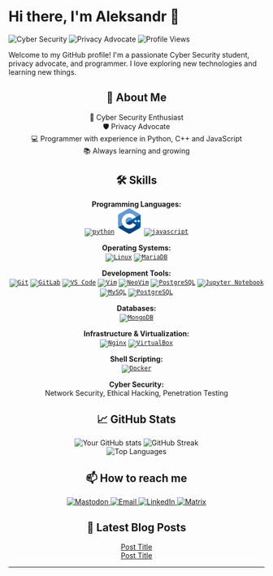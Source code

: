 # Hi there, I'm Aleksandr 👋 

![Cyber Security](https://img.shields.io/badge/Cyber%20Security-Specialist-blue)
![Privacy Advocate](https://img.shields.io/badge/Privacy%20Advocate-Active-green)
![Profile Views](https://komarev.com/ghpvc/?username=alcybersec&color=blue)

Welcome to my GitHub profile! I'm a passionate Cyber Security student, privacy advocate, and programmer. I love exploring new technologies and learning new things.

<div align="center">

## 🚀 About Me

 🔐 Cyber Security Enthusiast<br>
 🛡️ Privacy Advocate<br>
 💻 Programmer with experience in Python, C++ and JavaScript<br>
 📚 Always learning and growing<br>

<div align="center">

## 🛠️ Skills

</div>

<div align="center">
    <p><strong>Programming Languages:</strong><br>
      <code><a href="https://www.python.org" title="Python" target="_blank"><img src="https://techstack-generator.vercel.app/python-icon.svg" alt="python" width="50" height="50"/></a></code>
        <code><a href="http://cppreference.com/" title="C++" target="_blank"><img src="https://raw.githubusercontent.com/devicons/devicon/master/icons/cplusplus/cplusplus-original.svg" alt="cplusplus" width="50" height="50"/></a></code>
        <code><a href="https://www.javascript.com/" title="JavaScript" target="_blank"><img src="https://techstack-generator.vercel.app/js-icon.svg" alt="javascript" width="50" height="50"/></a></code>
        </p>
        <p><strong>Operating Systems:</strong><br>
        <code><a href="https://www.linux.org/" title="Linux" target="_blank"><img src="https://github.com/marwin1991/profile-technology-icons/assets/76662862/2481dc48-be6b-4ebb-9e8c-3b957efe69fa" alt="Linux" width="50" height="50"/></a></code>
        <code><a href="https://mariadb.org/" title="MariaDB" target="_blank"><img src="https://github.com/marwin1991/profile-technology-icons/assets/136815194/3c698a4f-84e4-4849-a900-476b14311634" alt="MariaDB" width="50" height="50"/></a></code>
        </p>
        <p><strong>Development Tools:</strong><br>
        <code><a href="https://git-scm.com/" title="Git" target="_blank"><img src="https://user-images.githubusercontent.com/25181517/192108372-f71d70ac-7ae6-4c0d-8395-51d8870c2ef0.png" alt="Git" width="50" height="50"/></a></code>
        <code><a href="https://gitlab.com/" title="GitLab" target="_blank"><img src="https://user-images.githubusercontent.com/25181517/192108376-c675d39b-90f6-4073-bde6-5a9291644657.png" alt="GitLab" width="50" height="50"/></a></code>
        <code><a href="https://code.visualstudio.com/" title="VS Code" target="_blank"><img src="https://user-images.githubusercontent.com/25181517/192108891-d86b6220-e232-423a-bf5f-90903e6887c3.png" alt="VS Code" width="50" height="50"/></a></code>
        <code><a href="https://www.vim.org/" title="Vim" target="_blank"><img src="https://user-images.githubusercontent.com/25181517/192108889-232b3431-a585-4b36-a62d-9078bd3641d9.png" alt="Vim" width="50" height="50"/></a></code>
        <code><a href="https://neovim.io/" title="NeoVim" target="_blank"><img src="https://github-production-user-asset-6210df.s3.amazonaws.com/136815194/258326081-b113a23c-5c04-45aa-819c-bd04e8ac2a37.png" alt="NeoVim" width="50" height="50"/></a></code>
        <code><a href="https://postgresql.org/" title="PostgreSQL" target="_blank"><img src="https://user-images.githubusercontent.com/25181517/117208740-bfb78400-adf5-11eb-97bb-09072b6bedfc.png" alt="PostgreSQL" width="50" height="50"/></a></code>
        <code><a href="https://jupyter.org/" title="Jupyter" target="_blank"><img src="https://user-images.githubusercontent.com/25181517/183914128-3fc88b4a-4ac1-40e6-9443-9a30182379b7.png" alt="Jupyter Notebook" width="50" height="50"/></a></code>
        <code><a href="https://www.mysql.com/" title="MySQL" target="_blank"><img src="https://user-images.githubusercontent.com/25181517/192158954-f88b5814-d510-4564-b285-dff7d6400dad.png" alt="MySQL" width="50" height="50"/></a></code>
        <code><a href="https://www.postgresql.org/" title="PostgreSQL" target="_blank"><img src="https://user-images.githubusercontent.com/25181517/183898674-75a4a1b1-f960-4ea9-abcb-637170a00a75.png" alt="PostgreSQL" width="50" height="50"/></a></code>
        </p>
        <p><strong>Databases:</strong><br>
        <code><a href="https://www.wordpress.com/" title="Wordpress" target="_blank"><img src="https://user-images.githubusercontent.com/25181517/192158957-b1256181-356c-46a3-beb9-487af08a6266.png" alt="MongoDB" width="50" height="50"/></a></code>
        </p>
        <p><strong>Infrastructure & Virtualization:</strong><br>
        <code><a href="https://www.nginx.com/" title="Nginx" target="_blank"><img src="https://user-images.githubusercontent.com/25181517/183896128-ec99105a-ec1a-4d85-b08b-1aa1620b2046.png" alt="Nginx" width="50" height="50"/></a></code>
        <code><a href="https://www.virtualbox.org/" title="VirtualBox" target="_blank"><img src="https://user-images.githubusercontent.com/25181517/117207330-263ba280-adf4-11eb-9b97-0ac5b40bc3be.png" alt="VirtualBox" width="50" height="50"/></a></code>
        </p>
        <p><strong>Shell Scripting:</strong><br>
        <code><a href="https://www.docker.com/" title="Docker" target="_blank"><img src="https://user-images.githubusercontent.com/25181517/192158606-7c2ef6bd-6e04-47cf-b5bc-da2797cb5bda.png" alt="Docker" width="50" height="50"/></a></code>
        </p>
        <p><strong>Cyber Security:</strong><br>
        Network Security, Ethical Hacking, Penetration Testing</p>
</div>
</div>

<div align="center">

## 📈 GitHub Stats

<div align="center">
  <img src="https://github-readme-stats.vercel.app/api?username=alcybersec&show_icons=true&theme=radical" alt="Your GitHub stats" />
  <img src="https://github-readme-streak-stats.herokuapp.com/?user=alcybersec&theme=radical" alt="GitHub Streak" /><br>
  <img src="https://github-readme-stats.vercel.app/api/top-langs/?username=alcybersec&layout=compact&theme=radical" alt="Top Languages" />
</div>

## 📫 How to reach me

<p align="center">
  <a href="https://defcon.social/@alcybersec">
    <img src="https://img.shields.io/badge/Mastodon-@alcybersec-blue?style=for-the-badge&logo=mastodon" alt="Mastodon">
  </a>
  <a href="mailto:alworkm@proton.me">
    <img src="https://img.shields.io/badge/Email-alworkm@proton.me-red?style=for-the-badge&logo=gmail" alt="Email">
  </a>
  <a href="www.linkedin.com/in/aleksandr-shavyrin">
    <img src="https://img.shields.io/badge/LinkedIn-Profile-blue?style=for-the-badge&logo=linkedin" alt="LinkedIn">
  </a>
  <a href="https://matrix.to/#/@alcybersec:matrix.org">
    <img src="https://img.shields.io/badge/Matrix-@alcybersec:matrix.org-green?style=for-the-badge&logo=matrix" alt="Matrix">
  </a>
</p>

## 📝 Latest Blog Posts

<!-- BLOG-POST-LIST:START -->
[Post Title](https://yourblog.com/post-title)<br>
[Post Title](https://yourblog.com/post-title)
<!-- BLOG-POST-LIST:END -->

<!--
## 🧑‍💻 Projects

[Project 1](https://github.com/alcybersec/project1) - Description of project 1

[Project 2](https://github.com/alcybersec/project2) - Description of project 2
-->

<!--
## 🤝 Support

If you like my work, consider buying me a coffee!

[![Buy Me A Coffee](https://img.shields.io/badge/Buy%20Me%20A%20Coffee-Support%20My%20Work-orange)](https://www.buymeacoffee.com/alcybersec)
-->
---
